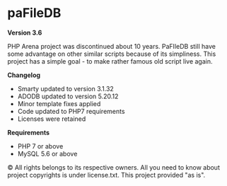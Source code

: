# paFileDB

**Version 3.6**

PHP Arena project was discontinued about 10 years. PaFIleDB still have some advantage on other similar scripts because of its simpliness. This project has a simple goal - to make rather famous old script live again.

**Changelog**
 - Smarty updated to version 3.1.32
 - ADODB updated to version 5.20.12
 - Minor template fixes applied
 - Code updated to PHP7 requirements
 - Licenses were retained
 
**Requirements**
 - PHP 7 or above
 - MySQL 5.6 or above
 
© All rights belongs to its respective owners. All you need to know about project copyrights is under license.txt. This project provided "as is".
